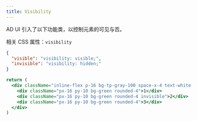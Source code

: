 ```yaml
---
title: Visibility
---
```


AD UI 引入了以下功能类，以控制元素的可见与否。

相关 CSS 属性：`visibility`

```json classes
{
  "visible": "visibility: visible;",
  "invisible": "visibility: hidden;"
}
```

```jsx acss
return (
  <div className="inline-flex p-16 bg-tp-gray-100 space-x-4 text-white rounded-4">
    <div className="px-16 py-10 bg-green rounded-4">1</div>
    <div className="px-16 py-10 bg-green rounded-4 invisible">2</div>
    <div className="px-16 py-10 bg-green rounded-4">3</div>
  </div>
)
```
